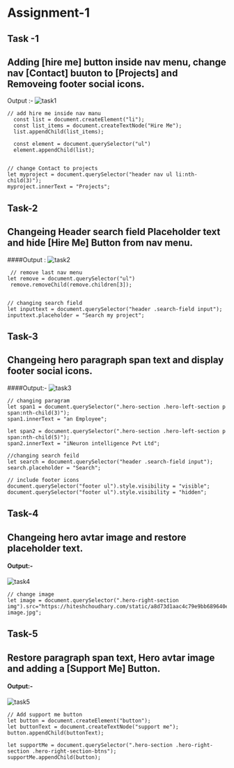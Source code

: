 # Assignment-1
## Task -1
## Adding [hire me] button inside nav menu, change nav [Contact] buuton to [Projects] and Removeing footer social icons.
Output :-
![task1](https://user-images.githubusercontent.com/119742317/216367685-47296129-843d-4029-8e7d-8109770450d9.png)

```
// add hire me inside nav manu
  const list = document.createElement("li");
  const list_items = document.createTextNode("Hire Me");
  list.appendChild(list_items);

  const element = document.querySelector("ul")
  element.appendChild(list);


// change Contact to projects
let myproject = document.querySelector("header nav ul li:nth-child(3)");
myproject.innerText = "Projects";

```
## Task-2
## Changeing Header search field Placeholder text and hide [Hire Me] Button from nav menu.
####Output :
![task2](https://user-images.githubusercontent.com/119742317/216370247-363b5a43-e8d2-4a3f-9a88-67e359a270e3.png)

```
 // remove last nav menu
let remove = document.querySelector("ul")
 remove.removeChild(remove.children[3]);


// changing search field
let inputtext = document.querySelector("header .search-field input");
inputtext.placeholder = "Search my project";

```
## Task-3
## Changeing hero paragraph span text and display footer social icons.
####Output:-
![task3](https://user-images.githubusercontent.com/119742317/216370781-bd575e5e-14ba-4edf-af28-68fa0f50e26b.png)

```
// changing paragram 
let span1 = document.querySelector(".hero-section .hero-left-section p span:nth-child(3)");
span1.innerText = "an Employee";

let span2 = document.querySelector(".hero-section .hero-left-section p span:nth-child(5)");
span2.innerText = "iNeuron intelligence Pvt Ltd";

//changing search feild
let search = document.querySelector("header .search-field input");
search.placeholder = "Search";

// include footer icons
document.querySelector("footer ul").style.visibility = "visible";
document.querySelector("footer ul").style.visibility = "hidden";

```

## Task-4
## Changeing hero avtar image and restore placeholder text.
#### Output:-
![task4](https://user-images.githubusercontent.com/119742317/216387054-b1cfef31-ed61-48d2-b065-326074b9a231.png)
```
// change image 
let image = document.querySelector(".hero-right-section img").src="https://hiteshchoudhary.com/static/a8d73d1aac4c79e9bb689640e6090367/2eaab/person-image.jpg";

```
## Task-5
## Restore paragraph span text, Hero avtar image and adding a [Support Me] Button.
#### Output:-
![task5](https://user-images.githubusercontent.com/119742317/216387608-ebea697c-d039-401e-842d-4b1684c3a5d9.png)
```
// Add support me button
let button = document.createElement("button");
let buttonText = document.createTextNode("support me");
button.appendChild(buttonText);

let supportMe = document.querySelector(".hero-section .hero-right-section .hero-right-section-btns");
supportMe.appendChild(button);
```
